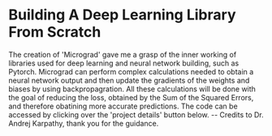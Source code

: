 # Building A Deep Learning Library From Scratch

The creation of 'Micrograd' gave me a grasp of the inner working of libraries used for deep learning and neural network building, such as Pytorch. Micrograd can perform complex calculations needed to obtain a neural network output and then update the gradients of the weights and biases by using backpropagration. All these calculations will be done with the goal of reducing the loss, obtained by the Sum of the Squared Errors, and therefore obatining more accurate predictions. The code can be accessed by clicking over the 'project details' button below.
-- Credits to Dr. Andrej Karpathy, thank you for the guidance.
